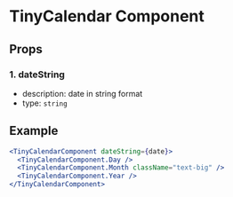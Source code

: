 # TinyCalendar Component

## Props

### 1. dateString

- description: date in string format
- type: `string`

## Example

```jsx
<TinyCalendarComponent dateString={date}>
  <TinyCalendarComponent.Day />
  <TinyCalendarComponent.Month className="text-big" />
  <TinyCalendarComponent.Year />
</TinyCalendarComponent>
```
